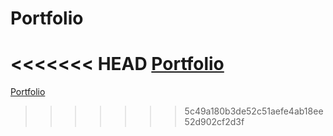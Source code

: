 # Portfolio
<<<<<<< HEAD
[Portfolio](https://emilio-2021.github.io/portfolio/)
=======
[Portfolio](https://emilio-2021.github.io/portfolio/)
>>>>>>> 5c49a180b3de52c51aefe4ab18ee52d902cf2d3f
